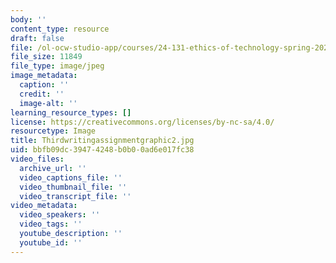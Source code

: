 ```yaml
---
body: ''
content_type: resource
draft: false
file: /ol-ocw-studio-app/courses/24-131-ethics-of-technology-spring-2023/thirdwritingassignmentgraphic2.jpg
file_size: 11849
file_type: image/jpeg
image_metadata:
  caption: ''
  credit: ''
  image-alt: ''
learning_resource_types: []
license: https://creativecommons.org/licenses/by-nc-sa/4.0/
resourcetype: Image
title: Thirdwritingassignmentgraphic2.jpg
uid: bbfb09dc-3947-4248-b0b0-0ad6e017fc38
video_files:
  archive_url: ''
  video_captions_file: ''
  video_thumbnail_file: ''
  video_transcript_file: ''
video_metadata:
  video_speakers: ''
  video_tags: ''
  youtube_description: ''
  youtube_id: ''
---
```

